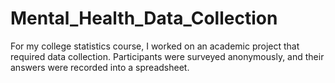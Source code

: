 # Mental_Health_Data_Collection
For my college statistics course, I worked on an academic project that required data collection. Participants were surveyed anonymously, and their answers were recorded into a spreadsheet. 
